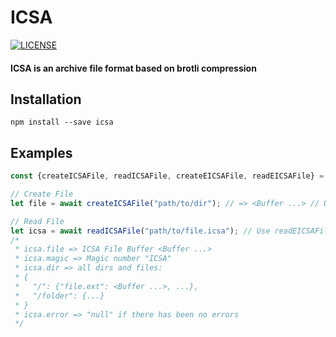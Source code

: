 # ICSA

[![LICENSE](https://img.shields.io/badge/LICENSE-MIT-c40000.svg?style=for-the-badge)](https://github.com/Pharuxtan/ICSA/blob/master/LICENSE)

#### ICSA is an archive file format based on brotli compression

## Installation

```
npm install --save icsa
```

## Examples

```js
const {createICSAFile, readICSAFile, createEICSAFile, readEICSAFile} = require("icsa");

// Create File
let file = await createICSAFile("path/to/dir"); // => <Buffer ...> // Use createEICSAFile("path/to/file.icsa", "32 key length") for create encrypted icsa;

// Read File
let icsa = await readICSAFile("path/to/file.icsa"); // Use readEICSAFile("path/to/file.icsa", "32 key length") for encrypted icsa
/*
 * icsa.file => ICSA File Buffer <Buffer ...>
 * icsa.magic => Magic number "ICSA"
 * icsa.dir => all dirs and files:
 * {
 *   "/": {"file.ext": <Buffer ...>, ...},
 *   "/folder": {...}
 * }
 * icsa.error => "null" if there has been no errors
 */
```
 

